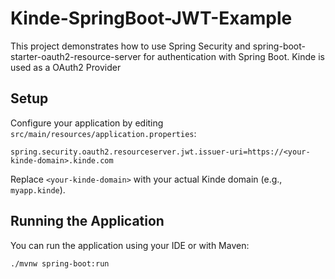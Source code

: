 # Kinde-SpringBoot-JWT-Example

This project demonstrates how to use Spring Security and spring-boot-starter-oauth2-resource-server for authentication
with Spring Boot. Kinde is used as a OAuth2 Provider

## Setup

Configure your application by editing `src/main/resources/application.properties`:

```
spring.security.oauth2.resourceserver.jwt.issuer-uri=https://<your-kinde-domain>.kinde.com
```

Replace `<your-kinde-domain>` with your actual Kinde domain (e.g., `myapp.kinde`).

## Running the Application

You can run the application using your IDE or with Maven:

```shell
./mvnw spring-boot:run
```
